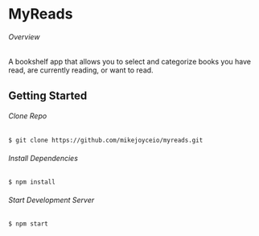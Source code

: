 # MyReads

###### Overview

A bookshelf app that allows you to select and categorize books you have read, are currently reading, or want to read.

## Getting Started

###### Clone Repo

```
$ git clone https://github.com/mikejoyceio/myreads.git
```

###### Install Dependencies

```
$ npm install
```

###### Start Development Server

```
$ npm start
```
